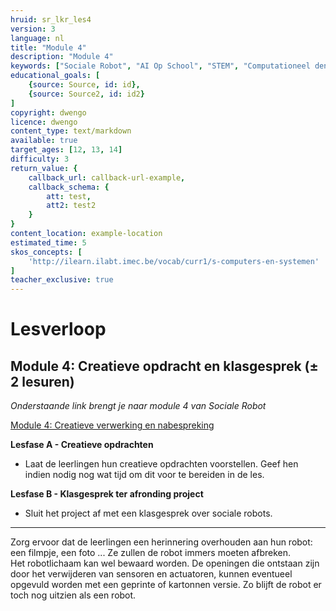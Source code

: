 ```yaml
---
hruid: sr_lkr_les4
version: 3
language: nl
title: "Module 4"
description: "Module 4"
keywords: ["Sociale Robot", "AI Op School", "STEM", "Computationeel denken", "Grafisch programmeren"]
educational_goals: [
    {source: Source, id: id}, 
    {source: Source2, id: id2}
]
copyright: dwengo
licence: dwengo
content_type: text/markdown
available: true
target_ages: [12, 13, 14]
difficulty: 3
return_value: {
    callback_url: callback-url-example,
    callback_schema: {
        att: test,
        att2: test2
    }
}
content_location: example-location
estimated_time: 5
skos_concepts: [
    'http://ilearn.ilabt.imec.be/vocab/curr1/s-computers-en-systemen'
]
teacher_exclusive: true
---
```


# Lesverloop
## Module 4: Creatieve opdracht en klasgesprek (± 2 lesuren)
*Onderstaande link brengt je naar module 4 van Sociale Robot* 

[Module 4: Creatieve verwerking en nabespreking](https://www.dwengo.org/socialerobot4 "Module 4")  

**Lesfase A - Creatieve opdrachten**
* Laat de leerlingen hun creatieve opdrachten voorstellen. Geef hen indien nodig nog wat tijd om dit voor te bereiden in de les.


**Lesfase B - Klasgesprek ter afronding project**
* Sluit het project af met een klasgesprek over sociale robots.

***
Zorg ervoor dat de leerlingen een herinnering overhouden aan hun robot: een filmpje, een foto ... Ze zullen de robot immers moeten afbreken.  
Het robotlichaam kan wel bewaard worden. De openingen die ontstaan zijn door het verwijderen van sensoren en actuatoren, kunnen eventueel opgevuld worden met een geprinte of kartonnen versie. Zo blijft de robot er toch nog uitzien als een robot.